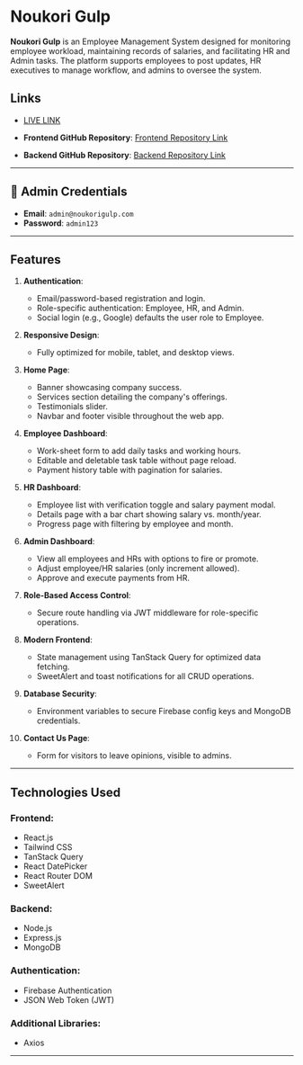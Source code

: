 

# Noukori Gulp
**Noukori Gulp** is an Employee Management System designed for monitoring employee workload, maintaining records of salaries, and facilitating HR and Admin tasks. The platform supports employees to post updates, HR executives to manage workflow, and admins to oversee the system. 


  
## Links  

 -  [LIVE LINK](https://reliable-eclair-d8edc7.netlify.app/)   

- **Frontend GitHub Repository**: [Frontend Repository Link](https://github.com/Programming-Hero-Web-Course4/b10a12-client-side-kawsar334) 

- **Backend GitHub Repository**: [Backend Repository Link](https://github.com/Programming-Hero-Web-Course4/b10a12-server-side-kawsar334)  
 

---

## 👤 Admin Credentials  
- **Email**: `admin@noukorigulp.com`  
- **Password**: `admin123`  
---

## Features

1. **Authentication**:  
   - Email/password-based registration and login.  
   - Role-specific authentication: Employee, HR, and Admin.  
   - Social login (e.g., Google) defaults the user role to Employee.  

2. **Responsive Design**:  
   - Fully optimized for mobile, tablet, and desktop views.  

3. **Home Page**:  
   - Banner showcasing company success.  
   - Services section detailing the company's offerings.  
   - Testimonials slider.  
   - Navbar and footer visible throughout the web app.  

4. **Employee Dashboard**:  
   - Work-sheet form to add daily tasks and working hours.  
   - Editable and deletable task table without page reload.  
   - Payment history table with pagination for salaries.  

5. **HR Dashboard**:  
   - Employee list with verification toggle and salary payment modal.  
   - Details page with a bar chart showing salary vs. month/year.  
   - Progress page with filtering by employee and month.  

6. **Admin Dashboard**:  
   - View all employees and HRs with options to fire or promote.  
   - Adjust employee/HR salaries (only increment allowed).  
   - Approve and execute payments from HR.  

7. **Role-Based Access Control**:  
   - Secure route handling via JWT middleware for role-specific operations.  

8. **Modern Frontend**:  
   - State management using TanStack Query for optimized data fetching.  
   - SweetAlert and toast notifications for all CRUD operations.  

9. **Database Security**:  
   - Environment variables to secure Firebase config keys and MongoDB credentials.  

10. **Contact Us Page**:  
    - Form for visitors to leave opinions, visible to admins.  


---

## Technologies Used

### **Frontend**:  
- React.js  
- Tailwind CSS  
- TanStack Query  
- React DatePicker  
- React Router DOM  
- SweetAlert  

### **Backend**:  
- Node.js  
- Express.js  
- MongoDB  

### **Authentication**:  
- Firebase Authentication  
- JSON Web Token (JWT)  

### **Additional Libraries**:  

- Axios  

---





